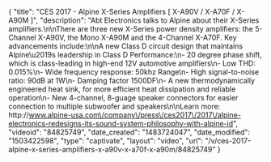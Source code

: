 {
    "title": "CES 2017 - Alpine X-Series Amplifiers [ X-A90V \/ X-A70F \/ X-A90M ]",
    "description": "Abt Electronics talks to Alpine about their X-Series amplifiers.\n\nThere are three new X-Series power density amplifiers: the 5-Channel X-A90V, the Mono X-A90M and the 4-Channel X-A70F. Key advancements include:\n\nA new Class D circuit design that maintains Alpine\u2019s leadership in Class D Performance:\n-  20 degree phase shift, which is class-leading in high-end 12V automotive amplifiers\n- Low THD: 0.015%\n- Wide frequency response: 50khz Range\n- High signal-to-noise ratio: 90dB at 1W\n- Damping factor  1500DF\n- A new thermodynamically engineered heat sink, for more efficient heat dissipation and reliable operation\n- New 4-channel, 8-guage speaker connectors for easier connection to multiple subwoofer and speakers\n\nLearn more: http:\/\/www.alpine-usa.com\/company\/press\/ces2017\/2017\/alpine-electronics-redesigns-its-sound-system-philosophy-with-alpine-id",
    "videoid": "84825749",
    "date_created": "1483724047",
    "date_modified": "1503422598",
    "type": "captivate",
    "layout": "video",
    "url": "\/v\/ces-2017-alpine-x-series-amplifiers-x-a90v-x-a70f-x-a90m\/84825749"
}